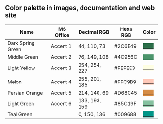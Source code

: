 ## Color palette in images, documentation and web site

| Name              | MS Office | Decimal RGB   | Hexa RGB | Color
| ----------------- | --------- | ------------- | -------- | -----
| Dark Spring Green | Accent 1  |  44, 110,  73 | #2C6E49   |<span style="background-color:#2C6E49">_____</span>
| Middle Green      | Accent 2  |  76, 149, 108 | #4C956C   |<span style="background-color:#4C956C">_____</span>
| Light Yellow      | Accent 3  | 254, 254, 227 | #FEFEE3   |<span style="background-color:#FEFEE3">_____</span>
| Melon             | Accent 4  | 255, 201, 185 | #FFC9B9   |<span style="background-color:#FFC9B9">_____</span>
| Persian Orange    | Accent 5  | 214, 140,  69 | #D68C45   |<span style="background-color:#D68C45">_____</span>
| Light Green       | Accent 6  | 133, 193, 159 | #85C19F   |<span style="background-color:#85C19F">_____</span>
| Teal Green        |           |   0, 150, 136 | #009688   |<span style="background-color:#009688">_____</span>
